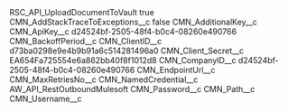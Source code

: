 <?xml version="1.0" encoding="UTF-8"?>
<CustomMetadata xmlns="http://soap.sforce.com/2006/04/metadata" xmlns:xsi="http://www.w3.org/2001/XMLSchema-instance" xmlns:xsd="http://www.w3.org/2001/XMLSchema">
    <label>RSC_API_UploadDocumentToVault</label>
    <protected>true</protected>
    <values>
        <field>CMN_AddStackTraceToExceptions__c</field>
        <value xsi:type="xsd:boolean">false</value>
    </values>
    <values>
        <field>CMN_AdditionalKey__c</field>
        <value xsi:nil="true"/>
    </values>
    <values>
        <field>CMN_ApiKey__c</field>
        <value xsi:type="xsd:string">d24524bf-2505-48f4-b0c4-08260e490766</value>
    </values>
    <values>
        <field>CMN_BackoffPeriod__c</field>
        <value xsi:nil="true"/>
    </values>
    <values>
        <field>CMN_ClientID__c</field>
        <value xsi:type="xsd:string">d73ba0298e9e4b9b91a6c514281496a0</value>
    </values>
    <values>
        <field>CMN_Client_Secret__c</field>
        <value xsi:type="xsd:string">EA654Fa725554e6a862bb40f8f1012d8</value>
    </values>
    <values>
        <field>CMN_CompanyID__c</field>
        <value xsi:type="xsd:string">d24524bf-2505-48f4-b0c4-08260e490766</value>
    </values>
    <values>
        <field>CMN_EndpointUrl__c</field>
        <value xsi:nil="true"/>
    </values>
    <values>
        <field>CMN_MaxRetriesNo__c</field>
        <value xsi:nil="true"/>
    </values>
    <values>
        <field>CMN_NamedCredential__c</field>
        <value xsi:type="xsd:string">AW_API_RestOutboundMulesoft</value>
    </values>
    <values>
        <field>CMN_Password__c</field>
        <value xsi:nil="true"/>
    </values>
    <values>
        <field>CMN_Path__c</field>
        <value xsi:nil="true"/>
    </values>
    <values>
        <field>CMN_Username__c</field>
        <value xsi:nil="true"/>
    </values>
</CustomMetadata>
